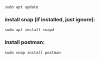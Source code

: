 ```
sudo apt update
```

### install snap (if installed, just ignore):
```
sudo apt install snapd
```

### install postman:
```
sudo snap install postman
```